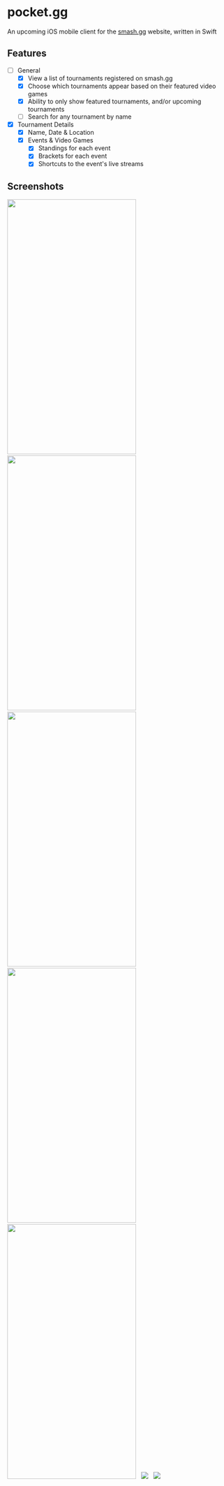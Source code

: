# pocket.gg

An upcoming iOS mobile client for the [smash.gg](https://smash.gg/) website, written in Swift

## Features
- [ ] General
    - [x] View a list of tournaments registered on smash.gg
    - [x] Choose which tournaments appear based on their featured video games
    - [x] Ability to only show featured tournaments, and/or upcoming tournaments
    - [ ] Search for any tournament by name
- [x] Tournament Details
    - [x] Name, Date & Location
    - [x] Events & Video Games
        - [x] Standings for each event
        - [x] Brackets for each event
        - [x] Shortcuts to the event's live streams 

## Screenshots
[<img src="screenshots/pocket-gg-1.png" width="295" height="584">](screenshots/pocket-gg-1.png)
&nbsp;
[<img src="screenshots/pocket-gg-2.png" width="295" height="584">](screenshots/pocket-gg-2.png)
&nbsp;
[<img src="screenshots/pocket-gg-3.png" width="295" height="584">](screenshots/pocket-gg-3.png)
&nbsp;
[<img src="screenshots/pocket-gg-4.png" width="295" height="584">](screenshots/pocket-gg-4.png)
&nbsp;
[<img src="screenshots/pocket-gg-5.png" width="295" height="584">](screenshots/pocket-gg-5.png)
&nbsp;
[<img src="screenshots/pocket-gg-6.png">](screenshots/pocket-gg-6.png)
&nbsp;
[<img src="screenshots/pocket-gg-7.png">](screenshots/pocket-gg-7.png)
